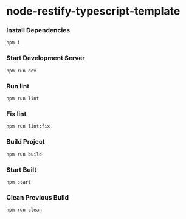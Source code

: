# node-restify-typescript-template


### Install Dependencies
```
npm i
```


### Start Development Server
```
npm run dev
```


### Run lint
```
npm run lint
```


### Fix lint
```
npm run lint:fix
```


### Build Project
```
npm run build
```


### Start Built
```
npm start
```


### Clean Previous Build
```
npm run clean
```
